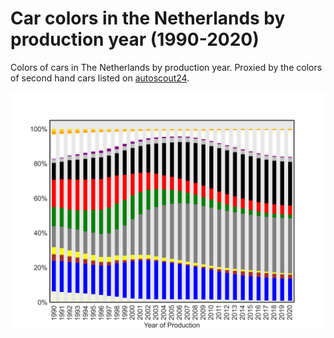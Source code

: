 # Car colors in the Netherlands by production year (1990-2020)

Colors of cars in The Netherlands by production year. Proxied by the colors of second hand cars listed on [autoscout24](www.autoscout24.nl).

![Car colors](car_colors.png "Car colors")
